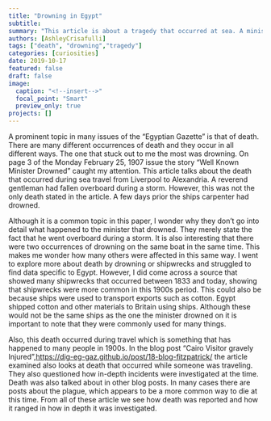 ```yaml
---
title: "Drowning in Egypt"
subtitle:
summary: "This article is about a tragedy that occurred at sea. A minister has fallen overboard, but he is not the only one."
authors: [AshleyCrisafulli]
tags: ["death", "drowning","tragedy"]
categories: [curiosities]
date: 2019-10-17
featured: false
draft: false
image:
  caption: "<!--insert-->"
  focal_point: "Smart"
  preview_only: true
projects: []
---
```

A prominent topic in many issues of the “Egyptian Gazette” is that of death. There are many different occurrences of death and they occur in all different ways. The one that stuck out to me the most was drowning. On page 3 of the Monday February 25, 1907 issue the story “Well Known Minister Drowned” caught my attention. This article talks about the death that occurred during sea travel from Liverpool to Alexandria. A reverend gentleman had fallen overboard during a storm. However, this was not the only death stated in the article. A few days prior the ships carpenter had drowned.

Although it is a common topic in this paper, I wonder why they don’t go into detail what happened to the minister that drowned. They merely state the fact that he went overboard during a storm. It is also interesting that there were two occurrences of drowning on the same boat in the same time. This makes me wonder how many others were affected in this same way. I went to explore more about death by drowning or shipwrecks and struggled to find data specific to Egypt. However, I did come across a source that showed many shipwrecks that occurred between 1833 and today, showing that shipwrecks were more common in this 1900s period. This could also be because ships were used to transport exports such as cotton. Egypt shipped cotton and other materials to Britain using ships. Although these would not be the same ships as the one the minister drowned on it is important to note that they were commonly used for many things.

Also, this death occurred during travel which is something that has happened to many people in 1900s. In the blog post “Cairo Visitor gravely Injured”,https://dig-eg-gaz.github.io/post/18-blog-fitzpatrick/ the article examined also looks at death that occurred while someone was traveling. They also questioned how in-depth incidents were investigated at the time. Death was also talked about in other blog posts. In many cases there are posts about the plague, which appears to be a more common way to die at this time. From all of these article we see how death was reported and how it ranged in how in depth it was investigated.
